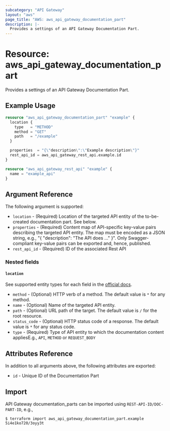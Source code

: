 ```yaml
---
subcategory: "API Gateway"
layout: "aws"
page_title: "AWS: aws_api_gateway_documentation_part"
description: |-
  Provides a settings of an API Gateway Documentation Part.
---
```


# Resource: aws_api_gateway_documentation_part

Provides a settings of an API Gateway Documentation Part.

## Example Usage

```terraform
resource "aws_api_gateway_documentation_part" "example" {
  location {
    type   = "METHOD"
    method = "GET"
    path   = "/example"
  }

  properties  = "{\"description\":\"Example description\"}"
  rest_api_id = aws_api_gateway_rest_api.example.id
}

resource "aws_api_gateway_rest_api" "example" {
  name = "example_api"
}
```

## Argument Reference

The following argument is supported:

* `location` - (Required) Location of the targeted API entity of the to-be-created documentation part. See below.
* `properties` - (Required) Content map of API-specific key-value pairs describing the targeted API entity. The map must be encoded as a JSON string, e.g., "{ \"description\": \"The API does ...\" }". Only Swagger-compliant key-value pairs can be exported and, hence, published.
* `rest_api_id` - (Required) ID of the associated Rest API

### Nested fields

#### `location`

See supported entity types for each field in the [official docs](https://docs.aws.amazon.com/apigateway/api-reference/resource/documentation-part/).

* `method` - (Optional) HTTP verb of a method. The default value is `*` for any method.
* `name` - (Optional) Name of the targeted API entity.
* `path` - (Optional) URL path of the target. The default value is `/` for the root resource.
* `status_code` - (Optional) HTTP status code of a response. The default value is `*` for any status code.
* `type` - (Required) Type of API entity to which the documentation content appliesE.g., `API`, `METHOD` or `REQUEST_BODY`

## Attributes Reference

In addition to all arguments above, the following attributes are exported:

* `id` - Unique ID of the Documentation Part

## Import

API Gateway documentation_parts can be imported using `REST-API-ID/DOC-PART-ID`, e.g.,

```
$ terraform import aws_api_gateway_documentation_part.example 5i4e1ko720/3oyy3t
```
